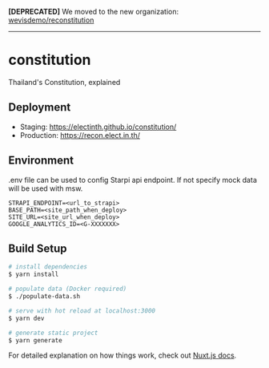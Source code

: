 **[DEPRECATED]** We moved to the new organization: [wevisdemo/reconstitution](https://github.com/wevisdemo/reconstitution)

----

# constitution

Thailand's Constitution, explained

## Deployment

- Staging: https://electinth.github.io/constitution/
- Production: https://recon.elect.in.th/

## Environment

.env file can be used to config Starpi api endpoint. If not specify mock data will be used with msw.

```
STRAPI_ENDPOINT=<url_to_strapi>
BASE_PATH=<site_path_when_deploy>
SITE_URL=<site_url_when_deploy>
GOOGLE_ANALYTICS_ID=<G-XXXXXXX>
```

## Build Setup

```bash
# install dependencies
$ yarn install

# populate data (Docker required)
$ ./populate-data.sh

# serve with hot reload at localhost:3000
$ yarn dev

# generate static project
$ yarn generate
```

For detailed explanation on how things work, check out [Nuxt.js docs](https://nuxtjs.org).
